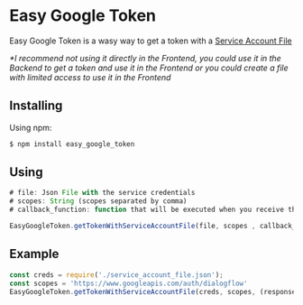 # Easy Google Token

Easy Google Token is a wasy way to get a token with a [Service Account File](https://cloud.google.com/iam/docs/creating-managing-service-account-keys])

_*I recommend not using it directly in the Frontend, you could use it in the Backend to get a token and use it in the Frontend or you could create a file with limited access to use it in the Frontend_

## Installing

Using npm:

```bash
$ npm install easy_google_token
```

## Using

```js
# file: Json File with the service credentials
# scopes: String (scopes separated by comma)
# callback_function: function that will be executed when you receive the token

EasyGoogleToken.getTokenWithServiceAccountFile(file, scopes , callback_function);
```

## Example

```js
const creds = require('./service_account_file.json');
const scopes = 'https://www.googleapis.com/auth/dialogflow'
EasyGoogleToken.getTokenWithServiceAccountFile(creds, scopes, (response) => { console.log(response.data.access_token); });
```